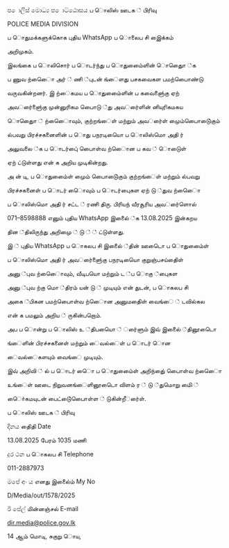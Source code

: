 ප ොලිස් මොධ්‍ය ප ොට්ඨොසය ப ொலிஸ் ஊடக ் பிரிவு

POLICE MEDIA DIVISION

ப ொதுமக்களுக்கொக புதிய WhatsApp ப ொலைப சி இைக்கம்

அறிமுகம்.

இலங்கை ப ொலிசொர் ப ொடர்ந்து ப ொதுமை்ைளின் ொதுைொ ்க

ப ணுவ ற்ைொை அர் ் ணி ்புடன் ங்ைளது பசகவைகள பமற்பைொண்டு

வருவகின்றனர். இ ற்ைகமய ப ொதுமை்ைளின் ப கவைளுை்கு ஏற்

அவர்ைளுை்கு முன்னுரிகம பைொடு ்து அவர்ைளின் னியுரிகமகய

ொதுைொ ் ற்ைொைவும், குற்றங்ைள் மற்றும் அவர்ைள் முைம்பைொடுை்கும்

ல்பவறு பிரச்சகனைளின் ப ொது பநரடியொை ப ொலிஸ்மொ அதி ர்

அலுவலை ்க ப ொடர்புை் பைொள்வ ற்ைொன ப கவ ் ொடுைள்

ஏற் ட்டுள்ளது என் க அறிய முடிகின்றது.

அ ன் டி, ப ொதுமை்ைள் முைம் பைொடுை்கும் குற்றங்ைள் மற்றும் ல்பவறு

பிரச்சகனைள் ப ொடர் ொைவும் ப ொடர்புைகள ஏற் டு ்துவ ற்ைொை

ப ொலிஸ்மொ அதி ர் சட்ட ் ரணி திரு. பிரியந் வீரசூரிய அவர்ைளொல்

071–8598888 எனும் புதிய WhatsApp இலை்ை ்க 13.08.2025 இன்கறய

தின ்திலிருந்து அறிமுை ் டு ் ் ட்டுள்ளது.

இ ் புதிய WhatsApp ப ொகலப சி இலை்ை ்தின் ஊடொை ப ொதுமை்ைள்

ப ொலிஸ்மொ அதி ர் அவர்ைளுை்கு பநரடியொை குறுஞ்பசய்திைள்

அனு ்புவ ற்ைொைவும், வீடிபயொ மற்றும் ட ்ப ொகு ்புைகள

அனு ்புவ ற்கு மொ ்திரம் யன் டு ் முடியும் என் துடன், ப ொகலப சி

அகை ்பிகன பமற்பைொள்வ ற்ைொன அனுமதிைள் வைங்ை ் டவில்கல

என் க பமலும் அறிய ் ருகின்பறொம்.

அப ப ொன்று ப ொலிஸ் உ ்திபயொை ் ர்ைளும் இவ் இலை்ை ்தினூடொை

ங்ைளின் பிரச்சகனைள் மற்றும் ைவல்ைள் ப ொடர் ொன

ைவல்ைகளயும் வைங்ை முடியும்.

இவ் அறிவி ் ல் ப ொடர் ொை ப ொதுமை்ைள் அறிந்துை் பைொள்வ ற்ைொை

உங்ைள் ஊடை நிறுவனங்ைளினூடொை விளம் ர ் டு ்துமொறு மிை ்

ொை்கமயுடன் பைட்டுை்பைொள்ள ் டுகின்றீர்ைள்.

ப ொலிஸ் ஊடக ் பிரிவு

දිනය திைதி Date

13.08.2025 பேரம் 1035 மணி

දුර ථන ப ொகலப சி Telephone

011-2887973

මපේ අං ය எனது இலை்ைம் My No

D/Media/out/1578/2025

ඊ පේල් மின்னஞ்சல் E-mail

dir.media@police.gov.lk

14 ஆம் மொடி, சுகுறு ொய,